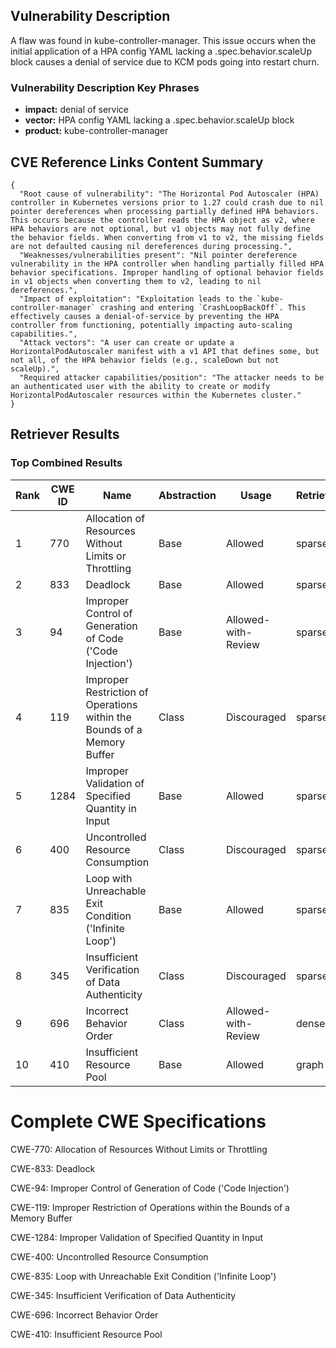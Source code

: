 ## Vulnerability Description
A flaw was found in kube-controller-manager. This issue occurs when the initial application of a HPA config YAML lacking a .spec.behavior.scaleUp block causes a denial of service due to KCM pods going into restart churn.

### Vulnerability Description Key Phrases
- **impact:** denial of service
- **vector:** HPA config YAML lacking a .spec.behavior.scaleUp block
- **product:** kube-controller-manager

## CVE Reference Links Content Summary
```
{
  "Root cause of vulnerability": "The Horizontal Pod Autoscaler (HPA) controller in Kubernetes versions prior to 1.27 could crash due to nil pointer dereferences when processing partially defined HPA behaviors. This occurs because the controller reads the HPA object as v2, where HPA behaviors are not optional, but v1 objects may not fully define the behavior fields. When converting from v1 to v2, the missing fields are not defaulted causing nil dereferences during processing.",
  "Weaknesses/vulnerabilities present": "Nil pointer dereference vulnerability in the HPA controller when handling partially filled HPA behavior specifications. Improper handling of optional behavior fields in v1 objects when converting them to v2, leading to nil dereferences.",
  "Impact of exploitation": "Exploitation leads to the `kube-controller-manager` crashing and entering `CrashLoopBackOff`. This effectively causes a denial-of-service by preventing the HPA controller from functioning, potentially impacting auto-scaling capabilities.",
  "Attack vectors": "A user can create or update a HorizontalPodAutoscaler manifest with a v1 API that defines some, but not all, of the HPA behavior fields (e.g., scaleDown but not scaleUp).",
  "Required attacker capabilities/position": "The attacker needs to be an authenticated user with the ability to create or modify HorizontalPodAutoscaler resources within the Kubernetes cluster."
}
```

## Retriever Results

### Top Combined Results

| Rank | CWE ID | Name | Abstraction | Usage  | Retrievers | Individual Scores |
|------|--------|------|-------------|-------|------------|-------------------|
| 1 | 770 | Allocation of Resources Without Limits or Throttling | Base | Allowed | sparse | 0.072 |
| 2 | 833 | Deadlock | Base | Allowed | sparse | 0.067 |
| 3 | 94 | Improper Control of Generation of Code ('Code Injection') | Base | Allowed-with-Review | sparse | 0.065 |
| 4 | 119 | Improper Restriction of Operations within the Bounds of a Memory Buffer | Class | Discouraged | sparse | 0.064 |
| 5 | 1284 | Improper Validation of Specified Quantity in Input | Base | Allowed | sparse | 0.064 |
| 6 | 400 | Uncontrolled Resource Consumption | Class | Discouraged | sparse | 0.062 |
| 7 | 835 | Loop with Unreachable Exit Condition ('Infinite Loop') | Base | Allowed | sparse | 0.062 |
| 8 | 345 | Insufficient Verification of Data Authenticity | Class | Discouraged | sparse | 0.061 |
| 9 | 696 | Incorrect Behavior Order | Class | Allowed-with-Review | dense | 0.454 |
| 10 | 410 | Insufficient Resource Pool | Base | Allowed | graph | 0.003 |



# Complete CWE Specifications

CWE-770: Allocation of Resources Without Limits or Throttling

CWE-833: Deadlock

CWE-94: Improper Control of Generation of Code ('Code Injection')

CWE-119: Improper Restriction of Operations within the Bounds of a Memory Buffer

CWE-1284: Improper Validation of Specified Quantity in Input

CWE-400: Uncontrolled Resource Consumption

CWE-835: Loop with Unreachable Exit Condition ('Infinite Loop')

CWE-345: Insufficient Verification of Data Authenticity

CWE-696: Incorrect Behavior Order

CWE-410: Insufficient Resource Pool